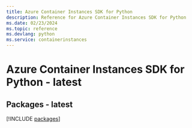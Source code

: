 ```yaml
---
title: Azure Container Instances SDK for Python
description: Reference for Azure Container Instances SDK for Python
ms.date: 02/23/2024
ms.topic: reference
ms.devlang: python
ms.service: containerinstances
---
```

# Azure Container Instances SDK for Python - latest
## Packages - latest
[!INCLUDE [packages](container-instances-index.md)]